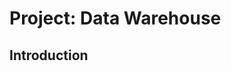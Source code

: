 # Project: Data Warehouse

## Introduction

[](https://raw.githubusercontent.com/Sunday-Okey/data-engineering-aws/refs/heads/main/Projects/STEDI%20Human%20Balance%20Analytics/gif.gif)
